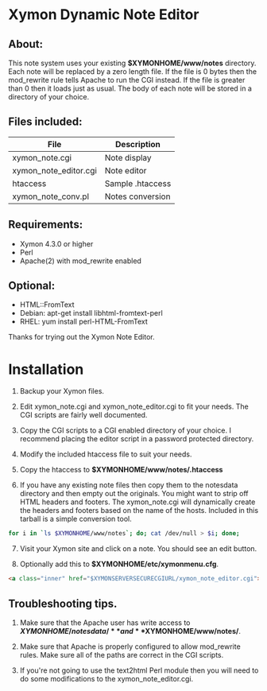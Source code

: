Xymon Dynamic Note Editor
================================
## About:
This note system uses your existing **$XYMONHOME/www/notes**
directory. Each note will be replaced by a zero
length file. If the file is 0 bytes then the
mod_rewrite rule tells Apache to run the CGI
instead. If the file is greater than 0 then it loads
just as usual. The body of each note will be stored
in a directory of your choice.

## Files included: 
| File                  | Description      |
|-----------------------|------------------|
| xymon_note.cgi        | Note display     |
| xymon_note_editor.cgi | Note editor      |
| htaccess              | Sample .htaccess |
| xymon_note_conv.pl    | Notes conversion |

## Requirements: 
* Xymon 4.3.0 or higher
* Perl
* Apache(2) with mod_rewrite enabled

## Optional:
* HTML::FromText
 * Debian: apt-get install libhtml-fromtext-perl 
 * RHEL: yum install perl-HTML-FromText
	
Thanks for trying out the Xymon Note Editor.

Installation
================================

1. Backup your Xymon files.

2. Edit xymon_note.cgi and xymon_note_editor.cgi to fit your needs. The CGI scripts are fairly well documented.

3. Copy the CGI scripts to a CGI enabled directory of your choice. I recommend placing the editor script in a password protected directory. 

4. Modify the included htaccess file to suit your needs. 

5. Copy the htaccess to **$XYMONHOME/www/notes/.htaccess**

6. If you have any existing note files then copy them to the notesdata directory and then empty out the originals. You might want to strip off HTML headers and footers. The xymon_note.cgi will dynamically create the headers and footers based on the name of the hosts. Included in this tarball is a simple conversion tool.
  ```bash
  for i in `ls $XYMONHOME/www/notes`; do; cat /dev/null > $i; done;
  ```

7. Visit your Xymon site and click on a note. You should see an edit button. 

8. Optionally add this to **$XYMONHOME/etc/xymonmenu.cfg**.
```html
<a class="inner" href="$XYMONSERVERSECURECGIURL/xymon_note_editor.cgi">Edit notes</a>
```

## Troubleshooting tips.
1. Make sure that the Apache user has write access to **$XYMONHOME/notesdata/** and **$XYMONHOME/www/notes/**.

2. Make sure that Apache is properly configured to allow mod_rewrite rules.	Make sure all of the paths are correct in the CGI scripts.

3. If you're not going to use the text2html Perl module then you will need to do some modifications to the xymon_note_editor.cgi.
